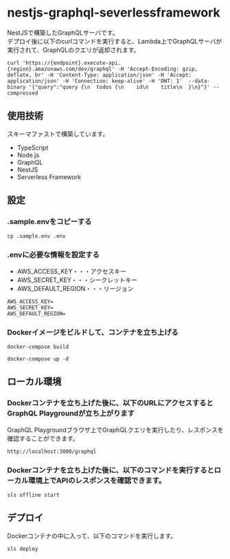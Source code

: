 # nestjs-graphql-severlessframework

NestJSで構築したGraphQLサーバです。   
デプロイ後に以下のcurlコマンドを実行すると、Lambda上でGraphQLサーバが実行されて、GraphQLのクエリが返却されます。

```
curl 'https://{endpoint}.execute-api.{region}.amazonaws.com/dev/graphql' -H 'Accept-Encoding: gzip, deflate, br' -H 'Content-Type: application/json' -H 'Accept: application/json' -H 'Connection: keep-alive' -H 'DNT: 1'  --data-binary '{"query":"query {\n  todos {\n    id\n    title\n  }\n}"}' --compressed
```

## 使用技術

スキーマファストで構築しています。

- TypeScript
- Node.js
- GraphQL
- NestJS
- Serverless Framework

## 設定

### .sample.envをコピーする

```
cp .sample.env .env
```

### .envに必要な情報を設定する

- AWS_ACCESS_KEY・・・アクセスキー
- AWS_SECRET_KEY・・・シークレットキー
- AWS_DEFAULT_REGION・・・リージョン

```
AWS_ACCESS_KEY=
AWS_SECRET_KEY=
AWS_DEFAULT_REGION=
```

### Dockerイメージをビルドして、コンテナを立ち上げる

```
docker-compose build
```

```
docker-compose up -d
```

## ローカル環境

### Dockerコンテナを立ち上げた後に、以下のURLにアクセスするとGraphQL Playgroundが立ち上がります

GraphQL Playgroundブラウザ上でGraphQLクエリを実行したり、レスポンスを確認することができます。

```
http://localhost:3000/graphql
```

### Dockerコンテナを立ち上げた後に、以下のコマンドを実行するとローカル環境上でAPIのレスポンスを確認できます。

```
sls offline start
```

## デプロイ

Dockerコンテナの中に入って、以下のコマンドを実行します。

```
sls deploy
```
